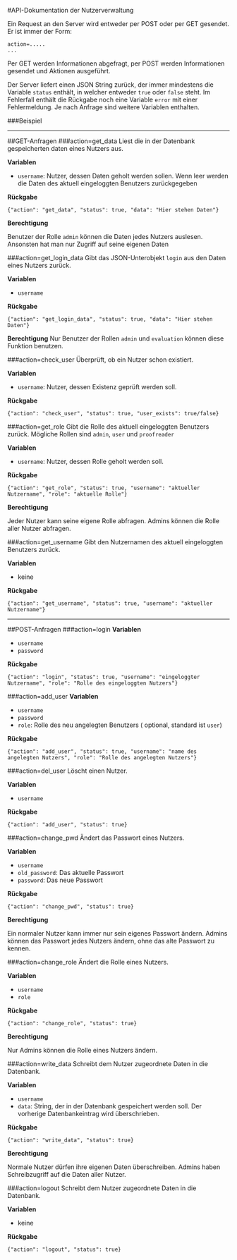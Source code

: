 ﻿#API-Dokumentation der Nutzerverwaltung

Ein Request an den Server wird entweder per POST oder per GET gesendet. Er ist immer der Form:

    action=.....
    ...

Per GET werden Informationen abgefragt, per POST werden Informationen gesendet und Aktionen ausgeführt.

Der Server liefert einen JSON String zurück, der immer mindestens die Variable `status` enthält, in welcher entweder `true` oder `false` steht. Im Fehlerfall enthält die Rückgabe noch eine Variable `error` mit einer Fehlermeldung. Je nach Anfrage sind weitere Variablen enthalten.

###Beispiel

---

##GET-Anfragen
###action=get_data
Liest die in der Datenbank gespeicherten daten eines Nutzers aus.

**Variablen**
* `username`: Nutzer, dessen Daten geholt werden sollen. Wenn leer werden die Daten des aktuell eingeloggten Benutzers zurückgegeben

**Rückgabe**

`{"action": "get_data", "status": true, "data": "Hier stehen Daten"}`

**Berechtigung**

Benutzer der Rolle `admin` können die Daten jedes Nutzers auslesen. Ansonsten hat man nur Zugriff auf seine eigenen Daten

###action=get_login_data
Gibt das JSON-Unterobjekt `login` aus den Daten eines Nutzers zurück.

**Variablen**
* `username`

**Rückgabe**

`{"action": "get_login_data", "status": true, "data": "Hier stehen Daten"}`

**Berechtigung**
Nur Benutzer der Rollen `admin` und `evaluation` können diese Funktion benutzen.

###action=check_user
Überprüft, ob ein Nutzer schon existiert.

**Variablen**
* `username`: Nutzer, dessen Existenz geprüft werden soll. 

**Rückgabe**

`{"action": "check_user", "status": true, "user_exists": true/false}`

###action=get_role
Gibt die Rolle des aktuell eingeloggten Benutzers zurück. Mögliche Rollen sind `admin`, `user` und `proofreader`

**Variablen**
* `username`: Nutzer, dessen Rolle geholt werden soll.

**Rückgabe**

`{"action": "get_role", "status": true, "username": "aktueller Nutzername", "role": "aktuelle Rolle"}`

**Berechtigung**

Jeder Nutzer kann seine eigene Rolle abfragen. Admins können die Rolle aller Nutzer abfragen.

###action=get_username
Gibt den Nutzernamen des aktuell eingeloggten Benutzers zurück.

**Variablen**
* keine

**Rückgabe**

`{"action": "get_username", "status": true, "username": "aktueller Nutzername"}`

---

##POST-Anfragen
###action=login
**Variablen**
* `username`
* `password`

**Rückgabe**

`{"action": "login", "status": true, "username": "eingeloggter Nutzername", "role": "Rolle des eingeloggten Nutzers"}`

###action=add_user
**Variablen**
* `username`
* `password`
* `role`: Rolle des neu angelegten Benutzers ( optional, standard ist `user`)

**Rückgabe**

`{"action": "add_user", "status": true, "username": "name des angelegten Nutzers", "role": "Rolle des angelegten Nutzers"}`

###action=del_user
Löscht einen Nutzer.

**Variablen**
* `username`

**Rückgabe**

`{"action": "add_user", "status": true}`

###action=change_pwd
Ändert das Passwort eines Nutzers.

**Variablen**
* `username`
* `old_password`: Das aktuelle Passwort
* `password`: Das neue Passwort

**Rückgabe**

`{"action": "change_pwd", "status": true}`

**Berechtigung**

Ein normaler Nutzer kann immer nur sein eigenes Passwort ändern. Admins können das Passwort jedes Nutzers ändern, ohne das alte Passwort zu kennen.

###action=change_role
Ändert die Rolle eines Nutzers.

**Variablen**
* `username`
* `role`

**Rückgabe**

`{"action": "change_role", "status": true}`

**Berechtigung**

Nur Admins können die Rolle eines Nutzers ändern.

###action=write_data
Schreibt dem Nutzer zugeordnete Daten in die Datenbank.

**Variablen**
* `username`
* `data`: String, der in der Datenbank gespeichert werden soll. Der vorherige Datenbankeintrag wird überschrieben.

**Rückgabe**

`{"action": "write_data", "status": true}`

**Berechtigung**

Normale Nutzer dürfen ihre eigenen Daten überschreiben. Admins haben Schreibzugriff auf die Daten aller Nutzer.

###action=logout
Schreibt dem Nutzer zugeordnete Daten in die Datenbank.

**Variablen**
* keine

**Rückgabe**

`{"action": "logout", "status": true}`
